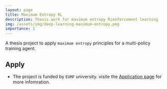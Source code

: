 ```yaml
---
layout: page
title: Maximum Entropy RL
description: Thesis work for maximum entropy Rienforcement learning
img: /assets/img/deep-learning-maximum-entropy.png
importance: 1
---
```



A thesis project to  apply `maximum entropy` principles for a multi-policy
training agent.


## Apply

- The project is funded by `EUMF` university. visite the  [ Application page](https://ueuromed.org/opportunites/etudes-doctorales/maximum-entropy-and-hierarchical-deep-reinforcement-learning) for more infomration.




